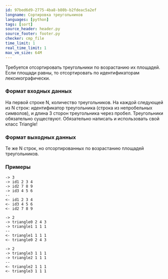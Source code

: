 ```yaml
---
id: 97bed6d9-2775-4ba8-b80b-b2fdeac5a2ef
longname: Сортировка треугольников
languages: [python]
tags: [sort]
source_header: header.py
source_footer: footer.py
checker: cmp_file
time_limit: 1
real_time_limit: 1
max_vm_size: 64M
---
```


Требуется отсортировать треугольники по возрастанию их площадей. Если площади равны, то отсортировать по идентификаторам лексикографически.


### Формат входных данных

На первой строке N, количество треугольников. На каждой следующей из N строк: идентификатор треугольника (строка из непробельных символов), и длина 3 сторон треугольника через пробел. Треугольники обязательно существуют. Обязательно написать и использовать свой класс Triangle!

### Формат выходных данных

Те же N строк, но отсортированных по возрастанию площадей треугольников.

### Примеры

```
-> 3
-> id1 2 3 4
-> id2 7 8 9
-> id3 4 5 6
--
<- id1 2 3 4
<- id3 4 5 6
<- id2 7 8 9
```

```
-> 2
-> triangle0 2 4 3
-> triangle1 1 1 1
--
<- triangle1 1 1 1
<- triangle0 2 4 3
```

```
-> 2
-> triangle3 1 1 1
-> triangle2 1 1 1
--
<- triangle2 1 1 1
<- triangle3 1 1 1
```
